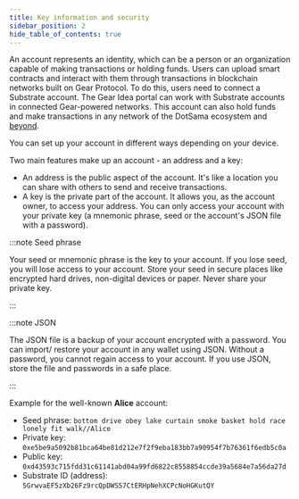 ```yaml
---
title: Key information and security
sidebar_position: 2
hide_table_of_contents: true
---
```


An account represents an identity, which can be a person or an organization capable of making transactions or holding funds. Users can upload smart contracts and interact with them through transactions in blockchain networks built on Gear Protocol. To do this, users need to connect a Substrate account. The Gear Idea portal can work with Substrate accounts in connected Gear-powered networks. This account can also hold funds and make transactions in any network of the DotSama ecosystem and [beyond](https://docs.substrate.io/fundamentals/accounts-addresses-keys/).

You can set up your account in different ways depending on your device.

Two main features make up an account - an address and a key:

- An address is the public aspect of the account. It's like a location you can share with others to send and receive transactions.
- A key is the private part of the account. It allows you, as the account owner, to access your address. You can only access your account with your private key (a mnemonic phrase, seed or the account's JSON file with a password).

:::note Seed phrase

Your seed or mnemonic phrase is the key to your account. If you lose seed, you will lose access to your account. Store your seed in secure places like encrypted hard drives, non-digital devices or paper. Never share your private key.

:::

:::note JSON

The JSON file is a backup of your account encrypted with a password. You can import/ restore your account in any wallet using JSON. Without a password, you cannot regain access to your account. If you use JSON, store the file and passwords in a safe place.

:::

Example for the well-known **Alice** account:

- Seed phrase: `bottom drive obey lake curtain smoke basket hold race lonely fit walk//Alice`
- Private key: `0xe5be9a5092b81bca64be81d212e7f2f9eba183bb7a90954f7b76361f6edb5c0a`
- Public key: `0xd43593c715fdd31c61141abd04a99fd6822c8558854ccde39a5684e7a56da27d`
- Substrate ID (address): `5GrwvaEF5zXb26Fz9rcQpDWS57CtERHpNehXCPcNoHGKutQY`
